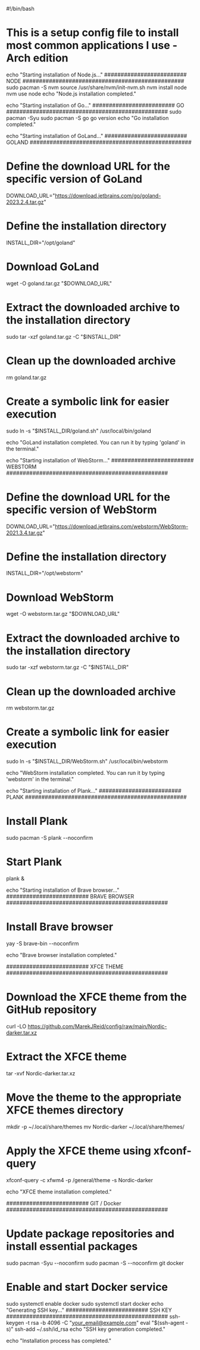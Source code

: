 #!/bin/bash
# This is a setup config file to install most common applications I use - Arch edition

echo "Starting installation of Node.js..."
######################### NODE #################################################
sudo pacman -S nvm
source /usr/share/nvm/init-nvm.sh
nvm install node
nvm use node
echo "Node.js installation completed."

echo "Starting installation of Go..."
######################### GO #################################################
sudo pacman -Syu
sudo pacman -S go
go version
echo "Go installation completed."

echo "Starting installation of GoLand..."
######################### GOLAND #################################################

# Define the download URL for the specific version of GoLand
DOWNLOAD_URL="https://download.jetbrains.com/go/goland-2023.2.4.tar.gz"

# Define the installation directory
INSTALL_DIR="/opt/goland"

# Download GoLand
wget -O goland.tar.gz "$DOWNLOAD_URL"

# Extract the downloaded archive to the installation directory
sudo tar -xzf goland.tar.gz -C "$INSTALL_DIR"

# Clean up the downloaded archive
rm goland.tar.gz

# Create a symbolic link for easier execution
sudo ln -s "$INSTALL_DIR/goland.sh" /usr/local/bin/goland

echo "GoLand installation completed. You can run it by typing 'goland' in the terminal."

echo "Starting installation of WebStorm..."
######################### WEBSTORM #################################################

# Define the download URL for the specific version of WebStorm
DOWNLOAD_URL="https://download.jetbrains.com/webstorm/WebStorm-2021.3.4.tar.gz"

# Define the installation directory
INSTALL_DIR="/opt/webstorm"

# Download WebStorm
wget -O webstorm.tar.gz "$DOWNLOAD_URL"

# Extract the downloaded archive to the installation directory
sudo tar -xzf webstorm.tar.gz -C "$INSTALL_DIR"

# Clean up the downloaded archive
rm webstorm.tar.gz

# Create a symbolic link for easier execution
sudo ln -s "$INSTALL_DIR/WebStorm.sh" /usr/local/bin/webstorm

echo "WebStorm installation completed. You can run it by typing 'webstorm' in the terminal."

echo "Starting installation of Plank..."
######################### PLANK #################################################

# Install Plank
sudo pacman -S plank --noconfirm

# Start Plank
plank &

echo "Starting installation of Brave browser..."
######################### BRAVE BROWSER #################################################

# Install Brave browser
yay -S brave-bin --noconfirm

echo "Brave browser installation completed."

######################### XFCE THEME #################################################

# Download the XFCE theme from the GitHub repository
curl -LO https://github.com/MarekJReid/config/raw/main/Nordic-darker.tar.xz

# Extract the XFCE theme
tar -xvf Nordic-darker.tar.xz

# Move the theme to the appropriate XFCE themes directory
mkdir -p ~/.local/share/themes
mv Nordic-darker ~/.local/share/themes/

# Apply the XFCE theme using xfconf-query
xfconf-query -c xfwm4 -p /general/theme -s Nordic-darker

echo "XFCE theme installation completed."

######################### GIT / Docker #################################################

# Update package repositories and install essential packages
sudo pacman -Syu --noconfirm
sudo pacman -S --noconfirm git docker

# Enable and start Docker service
sudo systemctl enable docker
sudo systemctl start docker
echo "Generating SSH key..."
######################### SSH KEY #################################################
ssh-keygen -t rsa -b 4096 -C "your_email@example.com"
eval "$(ssh-agent -s)"
ssh-add ~/.ssh/id_rsa
echo "SSH key generation completed."


echo "Installation process has completed."




